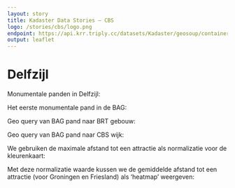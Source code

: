 ```yaml
---
layout: story
title: Kadaster Data Stories ― CBS
logo: /stories/cbs/logo.png
endpoint: https://api.krr.triply.cc/datasets/Kadaster/geosoup/containers/endpoint/sparql
output: leaflet
---
```


# Delfzijl

Monumentale panden in Delfzijl:

<div data-query data-query-sparql="monumenten.rq">
</div>

Het eerste monumentale pand in de BAG:

<div data-query
     data-query-endpoint="https://data.pdok.nl/sparql"
     data-query-sparql="pand.rq">
</div>

Geo query van BAG pand naar BRT gebouw:

<div data-query data-query-sparql="brt.rq">
</div>

Geo query van BAG pand naar CBS wijk:

<div data-query data-query-sparql="wijk.rq">
</div>

We gebruiken de maximale afstand tot een attractie als normalizatie
voor de kleurenkaart:

<div data-query data-query-sparql="attractie-max.rq">
</div>

Met deze normalizatie waarde kussen we de gemiddelde afstand tot een
attractie (voor Groningen en Friesland) als ‘heatmap’ weergeven:

<div data-query data-query-sparql="attractie.rq">
</div>
